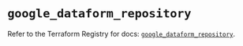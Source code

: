 # `google_dataform_repository`

Refer to the Terraform Registry for docs: [`google_dataform_repository`](https://registry.terraform.io/providers/hashicorp/google-beta/6.13.0/docs/resources/google_dataform_repository).
